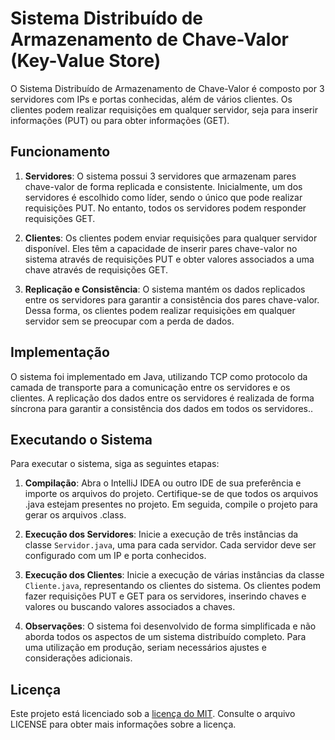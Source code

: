 # Sistema Distribuído de Armazenamento de Chave-Valor (Key-Value Store)

O Sistema Distribuído de Armazenamento de Chave-Valor é composto por 3 servidores com IPs e portas conhecidas, além de vários clientes. Os clientes podem realizar requisições em qualquer servidor, seja para inserir informações (PUT) ou para obter informações (GET).

## Funcionamento

1. **Servidores**: O sistema possui 3 servidores que armazenam pares chave-valor de forma replicada e consistente. Inicialmente, um dos servidores é escolhido como líder, sendo o único que pode realizar requisições PUT. No entanto, todos os servidores podem responder requisições GET.

2. **Clientes**: Os clientes podem enviar requisições para qualquer servidor disponível. Eles têm a capacidade de inserir pares chave-valor no sistema através de requisições PUT e obter valores associados a uma chave através de requisições GET.

3. **Replicação e Consistência**: O sistema mantém os dados replicados entre os servidores para garantir a consistência dos pares chave-valor. Dessa forma, os clientes podem realizar requisições em qualquer servidor sem se preocupar com a perda de dados.

## Implementação

O sistema foi implementado em Java, utilizando TCP como protocolo da camada de transporte para a comunicação entre os servidores e os clientes. A replicação dos dados entre os servidores é realizada de forma síncrona para garantir a consistência dos dados em todos os servidores..

## Executando o Sistema

Para executar o sistema, siga as seguintes etapas:

1. **Compilação**: Abra o IntelliJ IDEA ou outro IDE de sua preferência e importe os arquivos do projeto. Certifique-se de que todos os arquivos .java estejam presentes no projeto. Em seguida, compile o projeto para gerar os arquivos .class.

2. **Execução dos Servidores**: Inicie a execução de três instâncias da classe `Servidor.java`, uma para cada servidor. Cada servidor deve ser configurado com um IP e porta conhecidos.

3. **Execução dos Clientes**: Inicie a execução de várias instâncias da classe `Cliente.java`, representando os clientes do sistema. Os clientes podem fazer requisições PUT e GET para os servidores, inserindo chaves e valores ou buscando valores associados a chaves.

4. **Observações**: O sistema foi desenvolvido de forma simplificada e não aborda todos os aspectos de um sistema distribuído completo. Para uma utilização em produção, seriam necessários ajustes e considerações adicionais.

## Licença

Este projeto está licenciado sob a [licença do MIT](https://opensource.org/licenses/MIT). Consulte o arquivo LICENSE para obter mais informações sobre a licença.
